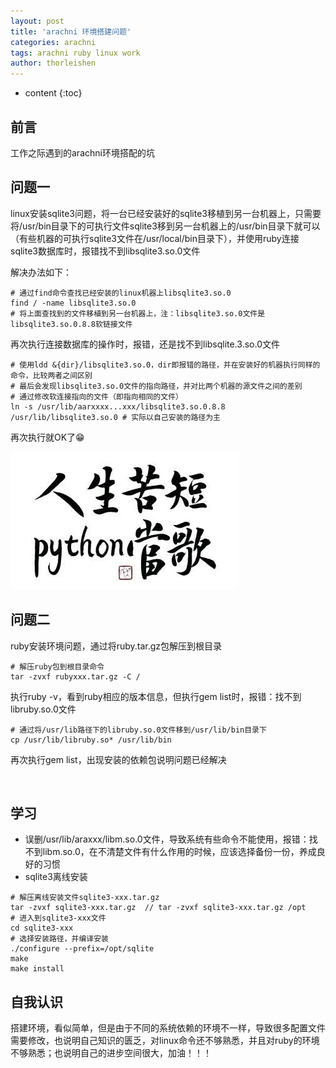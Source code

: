 ```yaml
---
layout: post
title: 'arachni 环境搭建问题'
categories: arachni
tags: arachni ruby linux work
author: thorleishen
---
```


* content
{:toc}
## 前言

工作之际遇到的arachni环境搭配的坑



## 问题一

linux安装sqlite3问题，将一台已经安装好的sqlite3移植到另一台机器上，只需要将/usr/bin目录下的可执行文件sqlite3移到另一台机器上的/usr/bin目录下就可以（有些机器的可执行sqlite3文件在/usr/local/bin目录下），并使用ruby连接sqlite3数据库时，报错找不到libsqlite3.so.0文件

解决办法如下：

```linux
# 通过find命令查找已经安装的linux机器上libsqlite3.so.0
find / -name libsqlite3.so.0
# 将上面查找到的文件移植到另一台机器上，注：libsqlite3.so.0文件是libsqlite3.so.0.8.8软链接文件
```

再次执行连接数据库的操作时，报错，还是找不到libsqlite.3.so.0文件

```linux
# 使用ldd &{dir}/libsqlite3.so.0，dir即报错的路径，并在安装好的机器执行同样的命令，比较两者之间区别
# 最后会发现libsqlite3.so.0文件的指向路径，并对比两个机器的源文件之间的差别
# 通过修改软连接指向的文件（即指向相同的文件）
ln -s /usr/lib/aarxxxx...xxx/libsqlite3.so.0.8.8 /usr/lib/libsqlite3.so.0 # 实际以自己安装的路径为主
```

再次执行就OK了😁

![](https://github.com/Thorleishen/thorleishen.github.io/raw/master/images/2019-08-08-img1.jpg)

## 问题二

ruby安装环境问题，通过将ruby.tar.gz包解压到根目录

```linux
# 解压ruby包到根目录命令
tar -zvxf rubyxxx.tar.gz -C /
```

执行ruby -v，看到ruby相应的版本信息，但执行gem list时，报错：找不到libruby.so.0文件

```linux
# 通过将/usr/lib路径下的libruby.so.0文件移到/usr/lib/bin目录下
cp /usr/lib/libruby.so* /usr/lib/bin
```

再次执行gem list，出现安装的依赖包说明问题已经解决

![]()

## 学习

- 误删/usr/lib/araxxx/libm.so.0文件，导致系统有些命令不能使用，报错：找不到libm.so.0，在不清楚文件有什么作用的时候，应该选择备份一份，养成良好的习惯
- sqlite3离线安装

```linux
# 解压离线安装文件sqlite3-xxx.tar.gz
tar -zvxf sqlite3-xxx.tar.gz  // tar -zvxf sqlite3-xxx.tar.gz /opt
# 进入到sqlite3-xxx文件
cd sqlite3-xxx
# 选择安装路径，并编译安装
./configure --prefix=/opt/sqlite
make
make install
```



## 自我认识

搭建环境，看似简单，但是由于不同的系统依赖的环境不一样，导致很多配置文件需要修改，也说明自己知识的匮乏，对linux命令还不够熟悉，并且对ruby的环境不够熟悉；也说明自己的进步空间很大，加油！！！


